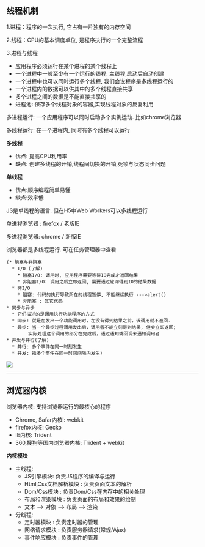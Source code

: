 ## 线程机制

1.进程：程序的一次执行, 它占有一片独有的内存空间

2.线程：CPU的基本调度单位, 是程序执行的一个完整流程

3.进程与线程

  * 应用程序必须运行在某个进程的某个线程上
  * 一个进程中一般至少有一个运行的线程: 主线程,启动后自动创建
  * 一个进程中也可以同时运行多个线程, 我们会说程序是多线程运行的
  * 一个进程内的数据可以供其中的多个线程直接共享
  * 多个进程之间的数据是不能直接共享的
  * 进程池: 保存多个线程对象的容器,实现线程对象的反复利用

多进程运行: 一个应用程序可以同时启动多个实例运动. 比如chrome浏览器

多线程运行: 在一个进程内, 同时有多个线程可以运行

**多线程**

  * 优点: 提高CPU利用率
  * 缺点: 创建多线程的开销,线程间切换的开销,死锁与状态同步问题
 
**单线程**

  * 优点:顺序编程简单易懂
  * 缺点:效率低
  
JS是单线程的语言. 但在H5中Web Workers可以多线程运行

单进程浏览器 : firefox / 老版IE

多进程浏览器: chrome / 新版IE

浏览器都是多线程运行. 可在任务管理器中查看

	(* 阻塞与非阻塞
	  * I/O (了解)
	    * 阻塞I/O: 调用时, 应用程序需要等待IO完成才返回结果
	    * 非阻塞I/O: 调用之后立即返回, 需要通过轮询得到IO的结果数据
	  * 非I/O
	    * 阻塞: 代码的执行导致所在的线程暂停, 不能继续执行 --->alert()
	    * 非阻塞 : 其它代码
	* 同步与异步
	  * 它们描述的是调用执行功能程序的方式
	  * 同步: 就是在发出一个功能调用时，在没有得到结果之前，该调用就不返回.
	  * 异步: 当一个异步过程调用发出后，调用者不能立刻得到结果, 但会立即返回;
	        实际处理这个调用的部分在完成后，通过通知或回调来通知调用者
	* 并发与并行(了解)
	  * 并行: 多个事件在同一时刻发生
	  * 并发: 指多个事件在同一时间间隔内发生)

![](http://i.imgur.com/yZsgEbV.png)

----------

## 浏览器内核

浏览器内核: 支持浏览器运行的最核心的程序

* Chrome, Safar内核i: webkit
* firefox内核: Gecko
* IE内核: Trident
* 360,搜狗等国内浏览器内核: Trident + webkit

**内核模块**

- 主线程:
  * JS引擎模块: 负责JS程序的编译与运行
  * Html,Css文档解析模块 : 负责页面文本的解析
  * Dom/Css模块 : 负责Dom/Css在内存中的相关处理
  * 布局和渲染模块 : 负责页面的布局和效果的绘制
  - 文本 --> 对象 --> 布局 --> 渲染
- 分线程:
  * 定时器模块 : 负责定时器的管理
  * 网络请求模块 : 负责服务器请求(常规/Ajax)
  * 事件响应模块 : 负责事件的管理